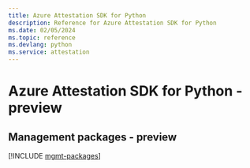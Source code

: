```yaml
---
title: Azure Attestation SDK for Python
description: Reference for Azure Attestation SDK for Python
ms.date: 02/05/2024
ms.topic: reference
ms.devlang: python
ms.service: attestation
---
```

# Azure Attestation SDK for Python - preview

## Management packages - preview
[!INCLUDE [mgmt-packages](attestation-mgmt-index.md)]
